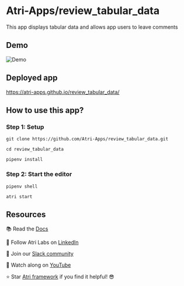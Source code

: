 # Atri-Apps/review_tabular_data

This app displays tabular data and allows app users to leave comments 

## Demo
![Demo](/assets/demo.gif)

## Deployed app
https://atri-apps.github.io/review_tabular_data/

## How to use this app?

### Step 1: Setup

```shell
git clone https://github.com/Atri-Apps/review_tabular_data.git

cd review_tabular_data

pipenv install
```

### Step 2: Start the editor

```shell
pipenv shell

atri start
```

## Resources
📚 Read the [Docs](https://docs.atrilabs.com/)

🧭 Follow Atri Labs on [LinkedIn](https://www.linkedin.com/company/atri-labs)

💬 Join our [Slack community](https://join.slack.com/t/atricommunity/shared_invite/zt-1e756m1at-bZBxngvw7KWWO0riI4pc0w)

🎥 Watch along on [YouTube](https://www.youtube.com/channel/UC1uR2Q5x_8olWS_Y4PdK1Bw)

⭐️ Star [Atri framework](https://github.com/Atri-Labs/atrilabs-engine) if you find it helpful! 😎